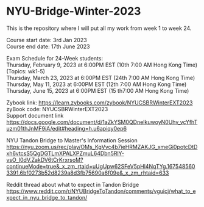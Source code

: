 # NYU-Bridge-Winter-2023

This is the repository where I will put all my work from week 1 to week 24. <br />

Course start date: 3rd Jan 2023 <br />
Course end date: 17th June 2023 <br />


Exam Schedule for 24-Week students:	<br />
Thursday, February 9, 2023 at 6:00PM EST	(10th 7:00 AM Hong Kong Time) (Topics: wk1-5) <br />
Thursday, March 23, 2023 at 6:00PM EST	(24th 7:00 AM Hong Kong Time) <br />
Thursday, May 11, 2023 at 6:00PM EST	(12th 7:00 AM Hong Kong Time) <br />
Thursday, June 15, 2023 at 6:00PM EST (15 th7:00 AM Hong Kong Time) <br />

Zybook link: https://learn.zybooks.com/zybook/NYUCSBRWinterEXT2023 <br />
zyBook code: NYUCSBRWinterEXT2023 <br />
Support document link <br />
https://docs.google.com/document/d/1aZkYSM0QDneIkuwoyN0Uhv_vcYfhTuzm01thJnMF9iA/edit#heading=h.u6apiqy0ep6

NYU Tandon Bridge to Master's Information Session
https://nyu.zoom.us/rec/play/OMs_KgVvc4b7ieHRMZAKJG_xmeGi0potcDtDxh6vtcsS5QgDGTLmXPALXPZmuL64Dbn5RlY-vsO_I0dV.ZakDV6tCrKrxrsoM?continueMode=true&_x_zm_rtaid=uUgUpw62SFeV5pHl4NqTYg.1675485603391.6bf0273b52d8239a8d3fb75690a6f09e&_x_zm_rhtaid=633

Reddit thread about what to expect in Tandon Bridge
https://www.reddit.com/r/NYUBridgeToTandon/comments/vguicj/what_to_expect_in_nyu_bridge_to_tandon/
